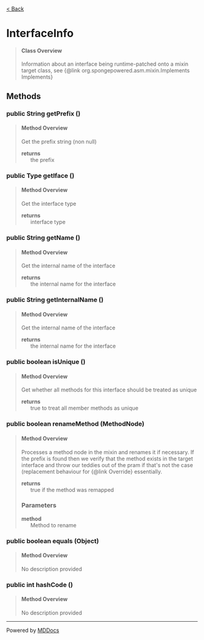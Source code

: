 [< Back](../README.md)
# InterfaceInfo #
>#### Class Overview ####
>Information about an interface being runtime-patched onto a mixin target
 class, see {@link org.spongepowered.asm.mixin.Implements Implements}
## Methods ##
### public String getPrefix () ###
>#### Method Overview ####
>Get the prefix string (non null)
>
>**returns**<br />
>&nbsp;&nbsp;&nbsp;&nbsp;&nbsp;&nbsp;the prefix
>
### public Type getIface () ###
>#### Method Overview ####
>Get the interface type
>
>**returns**<br />
>&nbsp;&nbsp;&nbsp;&nbsp;&nbsp;&nbsp;interface type
>
### public String getName () ###
>#### Method Overview ####
>Get the internal name of the interface
>
>**returns**<br />
>&nbsp;&nbsp;&nbsp;&nbsp;&nbsp;&nbsp;the internal name for the interface
>
### public String getInternalName () ###
>#### Method Overview ####
>Get the internal name of the interface
>
>**returns**<br />
>&nbsp;&nbsp;&nbsp;&nbsp;&nbsp;&nbsp;the internal name for the interface
>
### public boolean isUnique () ###
>#### Method Overview ####
>Get whether all methods for this interface should be treated as unique
>
>**returns**<br />
>&nbsp;&nbsp;&nbsp;&nbsp;&nbsp;&nbsp;true to treat all member methods as unique
>
### public boolean renameMethod (MethodNode) ###
>#### Method Overview ####
>Processes a method node in the mixin and renames it if necessary. If the
 prefix is found then we verify that the method exists in the target
 interface and throw our teddies out of the pram if that's not the case
 (replacement behaviour for {@link Override} essentially.
>
>**returns**<br />
>&nbsp;&nbsp;&nbsp;&nbsp;&nbsp;&nbsp;true if the method was remapped
>
>### Parameters ###
>**method**<br />
>&nbsp;&nbsp;&nbsp;&nbsp;&nbsp;&nbsp;Method to rename
>
### public boolean equals (Object) ###
>#### Method Overview ####
>No description provided
>
### public int hashCode () ###
>#### Method Overview ####
>No description provided
>

---
Powered by [MDDocs](https://github.com/VRCube/MDDocs)